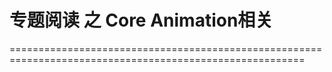 # 专题阅读 之 Core Animation相关

=========================================================================================================



